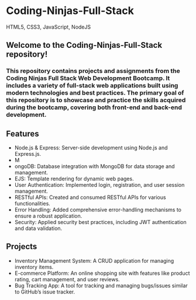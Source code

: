 # Coding-Ninjas-Full-Stack
HTML5, CSS3, JavaScript, NodeJS
<br>
<h2> Welcome to the Coding-Ninjas-Full-Stack repository! </h2>

<h3>This repository contains projects and assignments from the Coding Ninjas Full Stack Web Development Bootcamp. It includes a variety of full-stack web applications built using modern technologies and best practices. The primary goal of this repository is to showcase and practice the skills acquired during the bootcamp, covering both front-end and back-end development.</h3>

## Features
<ul>
<li>Node.js & Express: Server-side development using Node.js and Express.js. </li>
<li>M<li>ongoDB: Database integration with MongoDB for data storage and management.</li>
<li>EJS: Template rendering for dynamic web pages.</li>
<li>User Authentication: Implemented login, registration, and user session management.</li>
<li>RESTful APIs: Created and consumed RESTful APIs for various functionalities.</li>
<li>Error Handling: Added comprehensive error-handling mechanisms to ensure a robust application.</li>
<li>Security: Applied security best practices, including JWT authentication and data validation.</li>
</ul>

## Projects
<ul>
<li>Inventory Management System: A CRUD application for managing inventory items.</li>
<li>E-commerce Platform: An online shopping site with features like product rating, cart management, and user reviews.</li>
<li>Bug Tracking App: A tool for tracking and managing bugs/issues similar to GitHub’s issue tracker.</li>
</ul>
